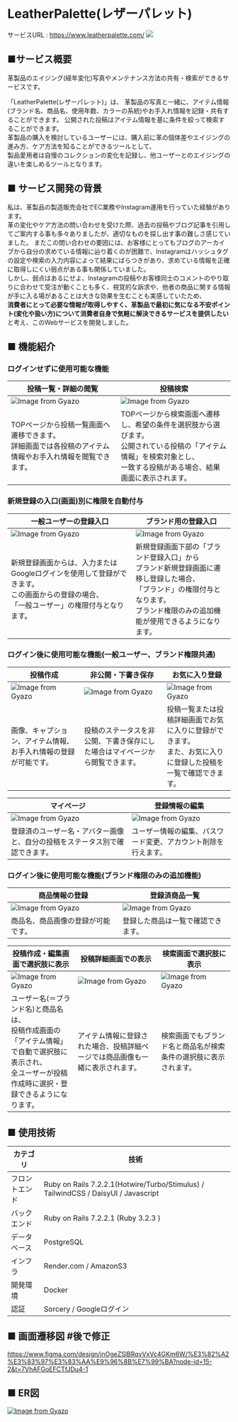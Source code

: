 # LeatherPalette(レザーパレット)
サービスURL : https://www.leatherpalette.com/
![](/assets/images/ogp.png)

## ■サービス概要
革製品のエイジング(経年変化)写真やメンテナンス方法の共有・検索ができるサービスです。

「LeatherPalette(レザーパレット)」は、
革製品の写真と一緒に、アイテム情報(ブランド名、商品名、使用年数、カラーの系統)やお手入れ情報を記録・共有することができます。
公開された投稿はアイテム情報を基に条件を絞って検索することができます。
<br>革製品の購入を検討しているユーザーには、購入前に革の個体差やエイジングの進み方、ケア方法を知ることができるツールとして、
<br>製品愛用者は自慢のコレクションの変化を記録し、他ユーザーとのエイジングの違いを楽しめるツールとなります。

## ■ サービス開発の背景
私は、革製品の製造販売会社でEC業務やInstagram運用を行っていた経験があります。
<br>革の変化やケア方法の問い合わせを受けた際、過去の投稿やブログ記事を引用してご案内する事も多々ありましたが、適切なものを探し出す事の難しさ感じていました。
またこの問い合わせの要因には、お客様にとってもブログのアーカイブから自分の求めている情報に辿り着くのが困難で、Instagramはハッシュタグの設定や検索の入力内容によって結果にばらつきがあり、求めている情報を正確に取得しにくい弱点がある事も関係していました。
<br>しかし、弱点はあるにせよ、Instagramの投稿やお客様同士のコメントのやり取りに合わせて受注が動くことも多く、視覚的な訴求や、他者の商品に関する情報が手に入る場があることは大きな効果を生むことも実感していたため、
<br>**消費者にとって必要な情報が取得しやすく、革製品で最初に気になる不安ポイント(変化や扱い方)について消費者自身で気軽に解決できるサービスを提供したい**と考え、このWebサービスを開発しました。

## ■ 機能紹介
### ログインせずに使用可能な機能
| 投稿一覧・詳細の閲覧 | 投稿検索 |
| ---- | ---- |
|<img src="https://i.gyazo.com/2607e7f9ba8b31d106e4456ea1442355.gif" alt="Image from Gyazo"/> | <img src="https://i.gyazo.com/41e5423a71e67e51766a4dab2c416dfa.gif" alt="Image from Gyazo"/> |
| TOPページから投稿一覧画面へ遷移できます。<br>詳細画面では各投稿のアイテム情報やお手入れ情報を閲覧できます。 | TOPページから検索画面へ遷移し、希望の条件を選択肢から選びます。<br>公開されている投稿の「アイテム情報」を検索対象とし、<br>一致する投稿がある場合、結果画面に表示されます。 |

### 新規登録の入口(画面)別に権限を自動付与
| 一般ユーザーの登録入口 | ブランド用の登録入口 |
| ---- | ---- |
| <img src="https://i.gyazo.com/74b8e53302d8f183bc2c784929ba5124.gif" alt="Image from Gyazo"/> | <img src="https://i.gyazo.com/91bfe67eb5e710262f5a30d8abc61fea.gif" alt="Image from Gyazo"/> |
| 新規登録画面からは、入力またはGoogleログインを使用して登録ができます。<br>この画面からの登録の場合、<br>「一般ユーザー」の権限付与となります。 | 新規登録画面下部の「ブランド登録入口」から<br>ブランド新規登録画面に遷移し登録した場合、<br>「ブランド」の権限付与となります。<br>ブランド権限のみの追加機能が使用できるようになります。 |


### ログイン後に使用可能な機能(一般ユーザー、ブランド権限共通)
| 投稿作成 | 非公開・下書き保存 | お気に入り登録 |
| ---- | ---- | ---- |
|<img src="https://i.gyazo.com/79f5ec37e5dec44d5b9e136d69e28157.gif" alt="Image from Gyazo"/> | <img src="https://i.gyazo.com/478996a25109f76b77d095d4ce9e23f9.gif" alt="Image from Gyazo"/> | <img src="https://i.gyazo.com/ca3a92a5df2f33e3b4232df139061e0a.gif" alt="Image from Gyazo"/> |
| 画像、キャプション、アイテム情報、お手入れ情報の登録が可能です。 | 投稿のステータスを非公開、下書き保存にした場合はマイページから閲覧できます。 | 投稿一覧または投稿詳細画面でお気に入りに登録ができます。<br>また、お気に入りに登録した投稿を一覧で確認できます。 |

| マイページ | 登録情報の編集 |
| ---- | ---- |
| <img src="https://i.gyazo.com/ea6a35e7b9463f6fd3b4419e53bacd80.gif" alt="Image from Gyazo"/> | <img src="https://i.gyazo.com/84aedd9132374d1a92061676bc77c4f1.gif" alt="Image from Gyazo"/> |
| 登録済のユーザー名・アバター画像と、自分の投稿をステータス別で確認できます。 | ユーザー情報の編集、パスワード変更、アカウント削除を行えます。 |

### ログイン後に使用可能な機能(ブランド権限のみの追加機能)
| 商品情報の登録 | 登録済商品一覧 |
| ---- | ---- |
|<img src="https://i.gyazo.com/bf2fef09a69690e66f22493855febe9c.gif" alt="Image from Gyazo"/> | <img src="https://i.gyazo.com/51367d825963d106a014c281c52f3fc6.gif" alt="Image from Gyazo"/> |
| 商品名、商品画像の登録が可能です。 | 登録した商品は一覧で確認できます。 |

| 投稿作成・編集画面で選択肢に表示 | 投稿詳細画面での表示 | 検索画面で選択肢に表示 |
| ---- | ---- | ---- |
| <img src="https://i.gyazo.com/aa4fe6811a5e728e5f0e45a2e5b420c2.gif" alt="Image from Gyazo"/> | <img src="https://i.gyazo.com/0493f988c39cb5daf066403d75fd7e7b.gif" alt="Image from Gyazo"/> | <img src="https://i.gyazo.com/21ba34746d1734fc4eba8e2d23766e86.gif" alt="Image from Gyazo"/> |
| ユーザー名(＝ブランド名)と商品名は、<br>投稿作成画面の「アイテム情報」で自動で選択肢に表示され、<br>全ユーザーが投稿作成時に選択・登録できるようになります。 | アイテム情報に登録された場合、投稿詳細ページでは商品画像も一緒に表示されます。 | 検索画面でもブランド名と商品名が検索条件の選択肢に表示されます。 |


## ■ 使用技術
| カテゴリ | 技術 |
|  ---  |  ---  |
| フロントエンド | Ruby on Rails 7.2.2.1(Hotwire/Turbo/Stimulus) / TailwindCSS / DaisyUI / Javascript |
| バックエンド | Ruby on Rails 7.2.2.1 (Ruby 3.2.3 ) |
| データベース | PostgreSQL |
| インフラ | Render.com / AmazonS3 |
| 開発環境 | Docker |
| 認証 | Sorcery / Googleログイン |

## ■ 画面遷移図 #後で修正
https://www.figma.com/design/jnOgeZSlBRqvVxVc4GKm6W/%E3%82%A2%E3%83%97%E3%83%AA%E9%96%8B%E7%99%BA?node-id=15-2&t=7VhAFGoEFCTfJDu4-1

## ■ ER図
[![Image from Gyazo](https://i.gyazo.com/f94c2e4a9a939b23e871d92d4f3c14ad.png)](https://gyazo.com/f94c2e4a9a939b23e871d92d4f3c14ad)